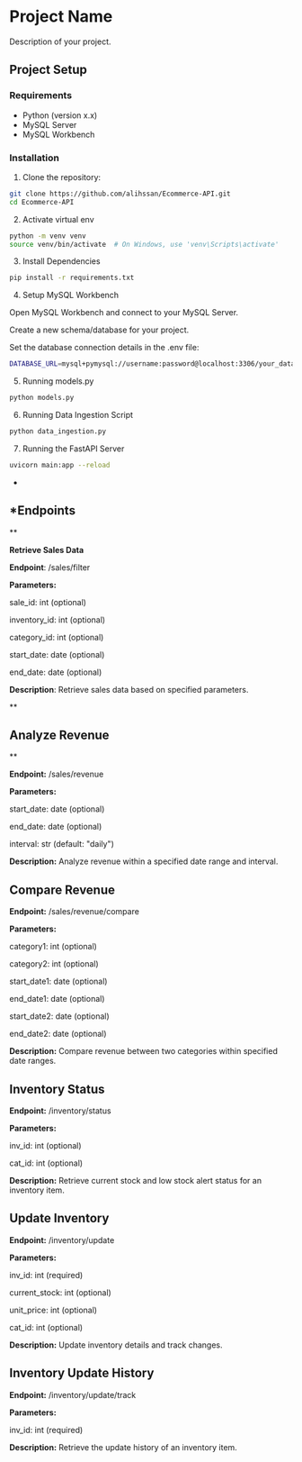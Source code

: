 # Project Name

Description of your project.

## Project Setup

### Requirements
- Python (version x.x)
- MySQL Server
- MySQL Workbench

### Installation

1. Clone the repository:

```bash
git clone https://github.com/alihssan/Ecommerce-API.git
cd Ecommerce-API
```

2. Activate virtual env

```bash
python -m venv venv
source venv/bin/activate  # On Windows, use 'venv\Scripts\activate'
```

3. Install Dependencies
```bash
pip install -r requirements.txt
```

4. Setup MySQL Workbench

Open MySQL Workbench and connect to your MySQL Server.

Create a new schema/database for your project.

Set the database connection details in the .env file:

```bash
DATABASE_URL=mysql+pymysql://username:password@localhost:3306/your_database_name

```

5. Running models.py

```bash
python models.py

```

6. Running Data Ingestion Script

```bash
python data_ingestion.py

```

7. Running the FastAPI Server
```bash
uvicorn main:app --reload

```


*

## *Endpoints

**

**Retrieve Sales Data**

**Endpoint**: /sales/filter

**Parameters:**

  sale_id: int (optional)

inventory_id: int (optional)

category_id: int (optional)

start_date: date (optional)

end_date: date (optional)

**Description**: Retrieve sales data based on specified parameters.

  

**

## Analyze Revenue

**

**Endpoint:** /sales/revenue

**Parameters:**

start_date: date (optional)

end_date: date (optional)

interval: str (default: "daily")

**Description:** Analyze revenue within a specified date range and interval.

  

## **Compare Revenue**

  

**Endpoint:** /sales/revenue/compare

**Parameters:**

category1: int (optional)

category2: int (optional)

start_date1: date (optional)

end_date1: date (optional)

start_date2: date (optional)

end_date2: date (optional)

**Description:** Compare revenue between two categories within specified date ranges.

  

## **Inventory Status**

**Endpoint:** /inventory/status

**Parameters:**

inv_id: int (optional)

cat_id: int (optional)

**Description:** Retrieve current stock and low stock alert status for an inventory item.

  

## **Update Inventory**

**Endpoint:** /inventory/update

**Parameters:**

inv_id: int (required)

current_stock: int (optional)

unit_price: int (optional)

cat_id: int (optional)

**Description:** Update inventory details and track changes.

  

## **Inventory Update History**

**Endpoint:** /inventory/update/track

**Parameters:**

  inv_id: int (required)

**Description:** Retrieve the update history of an inventory item.